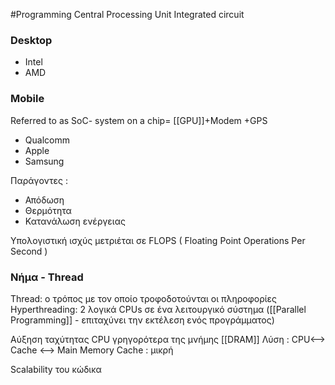 #Programming 
Central Processing Unit
Integrated circuit

### Desktop
- Intel
- AMD

### Mobile 
Referred to as  SoC- system on a chip= [[GPU]]+Modem +GPS
- Qualcomm
- Apple 
- Samsung

Παράγοντες :
- Απόδωση
- Θερμότητα
- Κατανάλωση ενέργειας

Υπολογιστική ισχύς μετριέται σε FLOPS ( Floating Point Operations Per Second )

### Νήμα -  Thread
Thread: ο τρόπος με τον οποίο τροφοδοτούνται οι πληροφορίες
Hyperthreading: 2 λογικά CPUs σε ένα λειτουργικό σύστημα ([[Parallel Programming]] - επιταχύνει την εκτέλεση ενός προγράμματος)

Αύξηση ταχύτητας CPU γρηγορότερα της μνήμης [[DRAM]]
Λύση : CPU<--> Cache <--> Main Memory
Cache : μικρή

Scalability του κώδικα